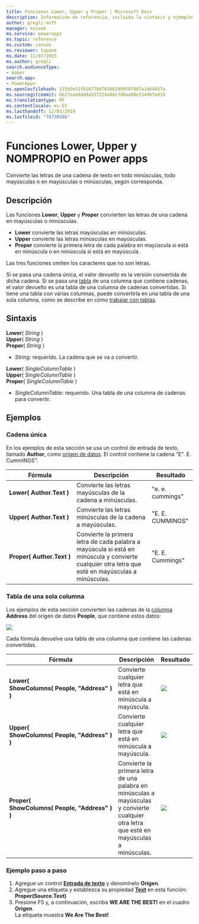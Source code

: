 ```yaml
---
title: Funciones Lower, Upper y Proper | Microsoft Docs
description: Información de referencia, incluida la sintaxis y ejemplos, para las funciones Lower, Upper y NOMPROPIO en Power apps
author: gregli-msft
manager: kvivek
ms.service: powerapps
ms.topic: reference
ms.custom: canvas
ms.reviewer: tapanm
ms.date: 11/07/2015
ms.author: gregli
search.audienceType:
- maker
search.app:
- PowerApps
ms.openlocfilehash: 115b5e51f816778d763481999f8f487a1d64037a
ms.sourcegitcommit: 6b27eae6dd8a53f224a8dc7d0aa00e334d6fed15
ms.translationtype: MT
ms.contentlocale: es-ES
ms.lasthandoff: 12/03/2019
ms.locfileid: "74730586"
---
```

# <a name="lower-upper-and-proper-functions-in-power-apps"></a>Funciones Lower, Upper y NOMPROPIO en Power apps
Convierte las letras de una cadena de texto en todo minúsculas, todo mayúsculas o en mayúsculas o minúsculas, según corresponda.

## <a name="description"></a>Descripción
Las funciones **Lower**, **Upper** y **Proper** convierten las letras de una cadena en mayúsculas o minúsculas.

* **Lower** convierte las letras mayúsculas en minúsculas.
* **Upper** convierte las letras minúsculas en mayúsculas.
* **Proper** convierte la primera letra de cada palabra en mayúscula si está en minúscula o en minúscula si está en mayúscula.

Las tres funciones omiten los caracteres que no son letras.

Si se pasa una cadena única, el valor devuelto es la versión convertida de dicha cadena.  Si se pasa una [tabla](../working-with-tables.md) de una columna que contiene cadenas, el valor devuelto es una tabla de una columna de cadenas convertidas. Si tiene una tabla con varias columnas, puede convertirla en una tabla de una sola columna, como se describe en cómo [trabajar con tablas](../working-with-tables.md).

## <a name="syntax"></a>Sintaxis
**Lower**( *String* )<br>**Upper**( *String* )<br>**Proper**( *String* )

* *String*: requerido. La cadena que se va a convertir.

**Lower**( *SingleColumnTable* )<br>**Upper**( *SingleColumnTable* )<br>**Proper**( *SingleColumnTable* )

* *SingleColumnTable*: requerido. Una tabla de una columna de cadenas para convertir.

## <a name="examples"></a>Ejemplos
### <a name="single-string"></a>Cadena única
En los ejemplos de esta sección se usa un control de entrada de texto, llamado **Author**, como [origen de datos](../working-with-data-sources.md). El control contiene la cadena "E". E. CummINGS".

| Fórmula | Descripción | Resultado |
| --- | --- | --- |
| **Lower(&nbsp;Author.Text&nbsp;)** |Convierte las letras mayúsculas de la cadena a minúsculas. |"e. e. cummings" |
| **Upper(&nbsp;Author.Text&nbsp;)** |Convierte las letras minúsculas de la cadena a mayúsculas. |"E. E. CUMMINGS" |
| **Proper(&nbsp;Author.Text&nbsp;)** |Convierte la primera letra de cada palabra a mayúscula si está en minúscula y convierte cualquier otra letra que esté en mayúsculas a minúsculas. |"E. E. Cummings" |

### <a name="single-column-table"></a>Tabla de una sola columna
Los ejemplos de esta sección convierten las cadenas de la [columna](../working-with-tables.md#columns) **Address** del origen de datos **People**, que contiene estos datos:

![](media/function-lower-upper-proper/people-table.png)

Cada fórmula devuelve una tabla de una columna que contiene las cadenas convertidas.

| Fórmula | Descripción | Resultado |
| --- | --- | --- |
| **Lower( ShowColumns(&nbsp;People,&nbsp;"Address"&nbsp;) )** |Convierte cualquier letra que está en minúscula a mayúscula. |<style> img { max-width:none; } </style> ![](media/function-lower-upper-proper/people-table-lower.png) |
| **Upper( ShowColumns(&nbsp;People,&nbsp;"Address"&nbsp;) )** |Convierte cualquier letra que está en minúscula a mayúscula. |![](media/function-lower-upper-proper/people-table-upper.png) |
| **Proper( ShowColumns(&nbsp;People,&nbsp;"Address"&nbsp;) )** |Convierte la primera letra de una palabra en minúsculas a mayúsculas y convierte cualquier otra letra que esté en mayúsculas a minúsculas. |![](media/function-lower-upper-proper/people-table-proper.png) |

### <a name="step-by-step-example"></a>Ejemplo paso a paso
1. Agregue un control **[Entrada de texto](../controls/control-text-input.md)** y denomínelo **Origen**.
2. Agregue una etiqueta y establezca su propiedad **[Text](../controls/properties-core.md)** en esta función:<br>**Proper(Source.Text)**
3. Presione F5 y, a continuación, escriba **WE ARE THE BEST!** en el cuadro **Origen**.<br>La etiqueta muestra **We Are The Best!**

